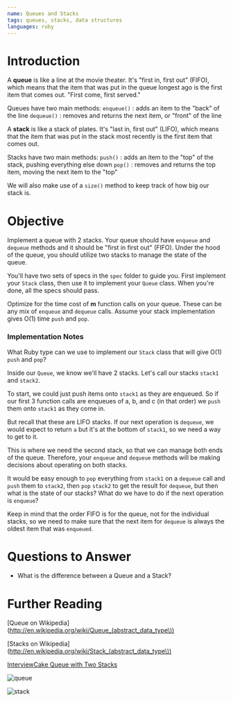 ```yaml
---
name: Queues and Stacks
tags: queues, stacks, data structures
languages: ruby
---
```


# Introduction

A **queue** is like a line at the movie theater. It's "first in, first out" (FIFO), which means that the item that was put in the queue longest ago is the first item that comes out. "First come, first served."

Queues have two main methods:
`enqueue()` : adds an item to the "back" of the line
`dequeue()` : removes and returns the next item, or "front" of the line

A **stack** is like a stack of plates. It's "last in, first out" (LIFO), which means that the item that was put in the stack most recently is the first item that comes out.

Stacks have two main methods:
`push()` : adds an item to the "top" of the stack, pushing everything else
down
`pop()` : removes and returns the top item, moving the next item to the
"top"

We will also make use of a `size()` method to keep track of how big our
stack is.

# Objective

Implement a queue with 2 stacks. Your queue should have `enqueue` and `dequeue` methods and it should be "first in first out" (FIFO). Under the hood of the queue, you should utilize two stacks to manage the state of the queue.

You'll have two sets of specs in the `spec` folder to guide you. First
implement your `Stack` class, then use it to implement your `Queue`
class. When you're done, all the specs should pass.

Optimize for the time cost of **m** function calls on your queue. These can be any mix of `enqueue` and `dequeue` calls. Assume your stack implementation gives O(1) time `push` and `pop`.

### Implementation Notes

What Ruby type can we use to implement our `Stack` class that will give
O(1) `push` and `pop`?

Inside our `Queue`, we know we'll have 2 stacks. Let's call our stacks `stack1` and `stack2`.

To start, we could just push items onto `stack1` as they are enqueued. So if our first 3 function calls are enqueues of a, b, and c (in that order) we `push` them onto `stack1` as they come in.

But recall that these are LIFO stacks. If our next operation is `dequeue`, we would expect to return `a` but it's at the bottom of `stack1`, so we need a way to get to it.

This is where we need the second stack, so that we can manage both ends
of the queue. Therefore, your `enqueue` and `dequeue` methods will be
making decisions about operating on both stacks.

It would be easy enough to `pop` everything from `stack1` on a `dequeue`
call and `push` them to `stack2`, then `pop` `stack2` to get the result
for `dequeue`, but then what is the state of our stacks? What do we have
to do if the next operation is `enqueue`?

Keep in mind that the order FIFO is for the queue, not for the
individual stacks, so we need to make sure that the next item for
`dequeue` is always the oldest item that was `enqueued`.

# Questions to Answer

* What is the difference between a Queue and a Stack?

# Further Reading
[Queue on Wikipedia](http://en.wikipedia.org/wiki/Queue_(abstract_data_type\))

[Stacks on Wikipedia](http://en.wikipedia.org/wiki/Stack_(abstract_data_type\))

[InterviewCake Queue with Two Stacks](http://www.interviewcake.com/question/queue-two-stacks)

![queue](http://upload.wikimedia.org/wikipedia/commons/thumb/5/52/Data_Queue.svg/500px-Data_Queue.svg.png)

![stack](http://upload.wikimedia.org/wikipedia/commons/thumb/2/29/Data_stack.svg/500px-Data_stack.svg.png)
